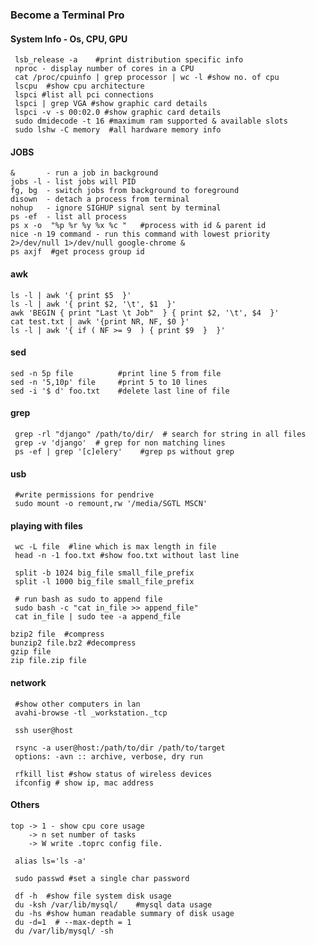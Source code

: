 ### Become a Terminal Pro ##


#### System Info - Os, CPU, GPU

     lsb_release -a    #print distribution specific info
     nproc - display number of cores in a CPU
     cat /proc/cpuinfo | grep processor | wc -l #show no. of cpu
     lscpu  #show cpu architecture
     lspci #list all pci connections
     lspci | grep VGA #show graphic card details
     lspci -v -s 00:02.0 #show graphic card details
     sudo dmidecode -t 16 #maximum ram supported & available slots
     sudo lshw -C memory  #all hardware memory info


#### JOBS

    &       - run a job in background
    jobs -l - list jobs will PID
    fg, bg  - switch jobs from background to foreground
    disown  - detach a process from terminal
    nohup   - ignore SIGHUP signal sent by terminal
    ps -ef  - list all process
    ps x -o  "%p %r %y %x %c "   #process with id & parent id
    nice -n 19 command - run this command with lowest priority
    2>/dev/null 1>/dev/null google-chrome &
    ps axjf  #get process group id


#### awk

    ls -l | awk '{ print $5  }'
    ls -l | awk '{ print $2, '\t', $1  }'
    awk 'BEGIN { print "Last \t Job"  } { print $2, '\t', $4  }'
    cat test.txt | awk '{print NR, NF, $0 }'
    ls -l | awk '{ if ( NF >= 9  ) { print $9  }  }'


#### sed

    sed -n 5p file          #print line 5 from file
    sed -n '5,10p' file     #print 5 to 10 lines
    sed -i '$ d' foo.txt    #delete last line of file


#### grep

     grep -rl "django" /path/to/dir/  # search for string in all files
     grep -v 'django'  # grep for non matching lines
     ps -ef | grep '[c]elery'    #grep ps without grep


#### usb

     #write permissions for pendrive
     sudo mount -o remount,rw '/media/SGTL MSCN'


#### playing with files

     wc -L file  #line which is max length in file
     head -n -1 foo.txt #show foo.txt without last line

     split -b 1024 big_file small_file_prefix
     split -l 1000 big_file small_file_prefix

     # run bash as sudo to append file
     sudo bash -c "cat in_file >> append_file"
     cat in_file | sudo tee -a append_file

    bzip2 file  #compress
    bunzip2 file.bz2 #decompress
    gzip file
    zip file.zip file


#### network

     #show other computers in lan
     avahi-browse -tl _workstation._tcp

     ssh user@host

     rsync -a user@host:/path/to/dir /path/to/target
     options: -avn :: archive, verbose, dry run

     rfkill list #show status of wireless devices
     ifconfig # show ip, mac address


#### Others

    top -> 1 - show cpu core usage
        -> n set number of tasks
        -> W write .toprc config file.

     alias ls='ls -a'

     sudo passwd #set a single char password

     df -h  #show file system disk usage
     du -ksh /var/lib/mysql/    #mysql data usage
     du -hs #show human readable summary of disk usage
     du -d=1  # --max-depth = 1
     du /var/lib/mysql/ -sh
